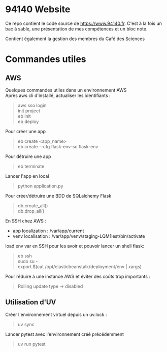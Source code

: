 # 94140 Website

Ce repo contient le code source de https://www.94140.fr. C'est à la fois un bac à sable, une présentation de mes compétences et un bloc note.

Contient également la gestion des membres du Café des Sciences

# Commandes utiles
## AWS
Quelques commandes utiles dans un environnement AWS  
Après aws cli d'installé, actualiser les identifiants :
> aws sso login  
> init project  
> eb init  
> eb deploy

Pour créer une app
> eb create <app_name>  
> eb create --cfg flask-env-sc flask-env

Pour détruire une app
> eb terminate <flask-env>

Lancer l'app en local
> python application.py

Pour créer/détruire une BDD de SQLalchemy Flask
> db.create_all()  
> db.drop_all()

En SSH chez AWS :
- app localization : /var/app/current
- venv localisation : /var/app/venv/staging-LQM1lest/bin/activate

load env var en SSH pour les avoir et pouvoir lancer un shell flask:
> eb ssh  
> sudo su -  
> export $(cat /opt/elasticbeanstalk/deployment/env | xargs)

Pour réduire à une instance AWS et éviter des coûts trop importants :
> Rolling update type -> disabled

## Utilisation d'UV
Créer l'environnement virtuel depuis un uv.lock :
> uv sync

Lancer pytest avec l'environnement créé précédemment
> uv run pytest